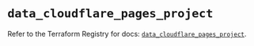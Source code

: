 # `data_cloudflare_pages_project`

Refer to the Terraform Registry for docs: [`data_cloudflare_pages_project`](https://registry.terraform.io/providers/cloudflare/cloudflare/5.7.1/docs/data-sources/pages_project).
